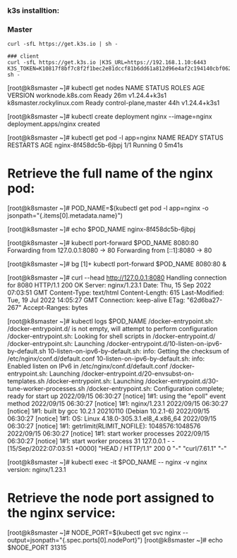 ### k3s installtion:

### Master 
``` 
curl -sfL https://get.k3s.io | sh -
```
```
### client 
curl -sfL https://get.k3s.io |K3S_URL=https://192.168.1.10:6443 K3S_TOKEN=K10817f8bf7c8f2f1bec2e81dccf81b6dd61a812d96e4af2c194140cbf06217e3ad::server:5bfba1c3694b64b8794d50df0d79cb90 sh -
```
[root@k8smaster ~]# kubectl get nodes
NAME                       STATUS   ROLES                  AGE   VERSION
worknode.k8s.com           Ready    <none>                 26m   v1.24.4+k3s1
k8smaster.rockylinux.com   Ready    control-plane,master   44h   v1.24.4+k3s1

[root@k8smaster ~]# kubectl create deployment nginx --image=nginx
deployment.apps/nginx created

[root@k8smaster ~]# kubectl get pod -l app=nginx
NAME                    READY   STATUS    RESTARTS   AGE
nginx-8f458dc5b-6jbpj   1/1     Running   0          5m41s

# Retrieve the full name of the nginx pod:
[root@k8smaster ~]# POD_NAME=$(kubectl get pod -l app=nginx -o jsonpath="{.items[0].metadata.name}")

[root@k8smaster ~]# echo $POD_NAME
nginx-8f458dc5b-6jbpj

[root@k8smaster ~]# kubectl port-forward $POD_NAME 8080:80
Forwarding from 127.0.0.1:8080 -> 80
Forwarding from [::1]:8080 -> 80

[root@k8smaster ~]# bg
[1]+ kubectl port-forward $POD_NAME 8080:80 &

[root@k8smaster ~]# curl --head http://127.0.0.1:8080
Handling connection for 8080
HTTP/1.1 200 OK
Server: nginx/1.23.1
Date: Thu, 15 Sep 2022 07:03:51 GMT
Content-Type: text/html
Content-Length: 615
Last-Modified: Tue, 19 Jul 2022 14:05:27 GMT
Connection: keep-alive
ETag: "62d6ba27-267"
Accept-Ranges: bytes

[root@k8smaster ~]# kubectl logs $POD_NAME
/docker-entrypoint.sh: /docker-entrypoint.d/ is not empty, will attempt to perform configuration
/docker-entrypoint.sh: Looking for shell scripts in /docker-entrypoint.d/
/docker-entrypoint.sh: Launching /docker-entrypoint.d/10-listen-on-ipv6-by-default.sh
10-listen-on-ipv6-by-default.sh: info: Getting the checksum of /etc/nginx/conf.d/default.conf
10-listen-on-ipv6-by-default.sh: info: Enabled listen on IPv6 in /etc/nginx/conf.d/default.conf
/docker-entrypoint.sh: Launching /docker-entrypoint.d/20-envsubst-on-templates.sh
/docker-entrypoint.sh: Launching /docker-entrypoint.d/30-tune-worker-processes.sh
/docker-entrypoint.sh: Configuration complete; ready for start up
2022/09/15 06:30:27 [notice] 1#1: using the "epoll" event method
2022/09/15 06:30:27 [notice] 1#1: nginx/1.23.1
2022/09/15 06:30:27 [notice] 1#1: built by gcc 10.2.1 20210110 (Debian 10.2.1-6)
2022/09/15 06:30:27 [notice] 1#1: OS: Linux 4.18.0-305.3.1.el8_4.x86_64
2022/09/15 06:30:27 [notice] 1#1: getrlimit(RLIMIT_NOFILE): 1048576:1048576
2022/09/15 06:30:27 [notice] 1#1: start worker processes
2022/09/15 06:30:27 [notice] 1#1: start worker process 31
127.0.0.1 - - [15/Sep/2022:07:03:51 +0000] "HEAD / HTTP/1.1" 200 0 "-" "curl/7.61.1" "-"

[root@k8smaster ~]# kubectl exec -it $POD_NAME -- nginx -v
nginx version: nginx/1.23.1

# Retrieve the node port assigned to the nginx service:
[root@k8smaster ~]# NODE_PORT=$(kubectl get svc nginx --output=jsonpath="{.spec.ports[0].nodePort}")
[root@k8smaster ~]# echo $NODE_PORT
31315

